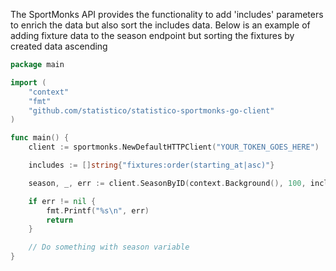The SportMonks API provides the functionality to add 'includes' parameters to enrich the data but also
sort the includes data. Below is an example of adding fixture data to the season endpoint but sorting
the fixtures by created data ascending

```go
package main

import (
	"context"
	"fmt"
	"github.com/statistico/statistico-sportmonks-go-client"
)

func main() {
	client := sportmonks.NewDefaultHTTPClient("YOUR_TOKEN_GOES_HERE")

	includes := []string{"fixtures:order(starting_at|asc)"}

	season, _, err := client.SeasonByID(context.Background(), 100, includes)

	if err != nil {
		fmt.Printf("%s\n", err)
		return
	}

	// Do something with season variable
}
```
